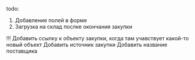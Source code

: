 todo:
1. Добавление полей в форме 
2. Загрузка на склад послке окончания закупки


!!!
Добавить ссылку к объекту закупки, когда там учавствует какой-то новый объект
Добавить источник закупки
Добавить название поставщика
